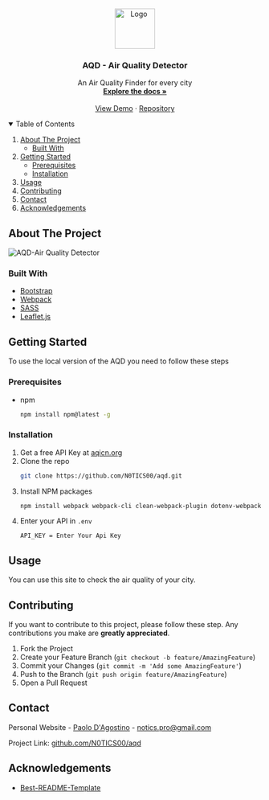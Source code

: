 



<!-- PROJECT LOGO -->
<br />
<p align="center">
  <a href="https://github.com/N0TICS00/aqd/">
    <img src="assets/img/favicon.ico" alt="Logo" width="80" height="80">
  </a>

  <h3 align="center">AQD - Air Quality Detector</h3>

  <p align="center">
    An Air Quality Finder for every city
    <br />
    <a href="https://github.com/N0TICS00/aqd"><strong>Explore the docs »</strong></a>
    <br />
    <br />
    <a href="https://n0tics00.github.io/AQD-Air-Quality-Detector//">View Demo</a>
    ·
    <a href="https://github.com/N0TICS00/aqd">Repository</a>
    
  </p>
</p>



<!-- TABLE OF CONTENTS -->
<details open="open">
  <summary>Table of Contents</summary>
  <ol>
    <li>
      <a href="#about-the-project">About The Project</a>
      <ul>
        <li><a href="#built-with">Built With</a></li>
      </ul>
    </li>
    <li>
      <a href="#getting-started">Getting Started</a>
      <ul>
        <li><a href="#prerequisites">Prerequisites</a></li>
        <li><a href="#installation">Installation</a></li>
      </ul>
    </li>
    <li><a href="#usage">Usage</a></li>
    <li><a href="#contributing">Contributing</a></li>
    <li><a href="#contact">Contact</a></li>
    <li><a href="#acknowledgements">Acknowledgements</a></li>
  </ol>
</details>



<!-- ABOUT THE PROJECT -->
## About The Project

![AQD-Air Quality Detector](https://user-images.githubusercontent.com/76558194/134504041-9aebc404-7617-4db7-b831-220cad6d8b58.png)



### Built With

* [Bootstrap](https://getbootstrap.com)
* [Webpack](https://webpack.js.org/)
* [SASS](https://sass-lang.com/)
* [Leaflet.js](https://leafletjs.com/)




<!-- GETTING STARTED -->
## Getting Started

To use the local version of the AQD you need to follow these steps

### Prerequisites

* npm
  ```sh
  npm install npm@latest -g
  ```

### Installation

1. Get a free API Key at [aqicn.org](https://aqicn.org/)
2. Clone the repo
   ```sh
   git clone https://github.com/N0TICS00/aqd.git
   ```
3. Install NPM packages
   ```sh
   npm install webpack webpack-cli clean-webpack-plugin dotenv-webpack html-webpack-plugin
   ```
4. Enter your API in `.env`
   ```
   API_KEY = Enter Your Api Key
   ```



<!-- USAGE EXAMPLES -->
## Usage

You can use this site to check the air quality of your city.






<!-- CONTRIBUTING -->
## Contributing

If you want to contribute to this project, please follow these step. Any contributions you make are **greatly appreciated**.

1. Fork the Project
2. Create your Feature Branch (`git checkout -b feature/AmazingFeature`)
3. Commit your Changes (`git commit -m 'Add some AmazingFeature'`)
4. Push to the Branch (`git push origin feature/AmazingFeature`)
5. Open a Pull Request







<!-- CONTACT -->
## Contact

Personal Website - [Paolo D'Agostino](https://n0tics00.github.io/Start2Impact_HTML_CSS/) - notics.pro@gmail.com

Project Link: [github.com/N0TICS00/aqd](https://github.com/N0TICS00/AQD-Air-Quality-Detector/)



<!-- ACKNOWLEDGEMENTS -->
## Acknowledgements
* [Best-README-Template](https://github.com/othneildrew/Best-README-Template)






